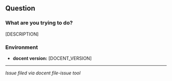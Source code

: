 ## Question

### What are you trying to do?

[DESCRIPTION]

### Environment

- **docent version:** [DOCENT_VERSION]

---

_Issue filed via docent file-issue tool_

